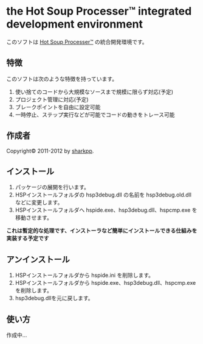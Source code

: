 # the Hot Soup Processer™ integrated development environment

このソフトは [Hot Soup Processer™](http://hsp.tv/) の統合開発環境です。

## 特徴

このソフトは次のような特徴を持っています。

1. 使い捨てのコードから大規模なソースまで規模に限らず対応(予定)
2. プロジェクト管理に対応(予定)
3. ブレークポイントを自由に設定可能
4. 一時停止、ステップ実行などが可能でコードの動きをトレース可能

## 作成者

Copyright© 2011-2012 by [sharkpp](http://www.sharkpp.net/).

## インストール

1. パッケージの展開を行います。
2. HSPインストールフォルダの hsp3debug.dll の名前を hsp3debug.old.dll などに変更します。
3. HSPインストールフォルダへ hspide.exe、hsp3debug.dll、hspcmp.exe を移動させます。

**これは暫定的な処理です、インストーラなど簡単にインストールできる仕組みを実装する予定です**

## アンインストール

1. HSPインストールフォルダから hspide.ini を削除します。
2. HSPインストールフォルダから hspide.exe、hsp3debug.dll、hspcmp.exe を削除します。
3. hsp3debug.dllを元に戻します。

## 使い方

作成中...

